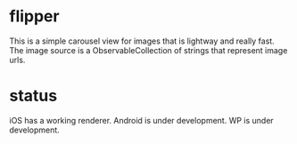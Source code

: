 # flipper
This is a simple carousel view for images that is lightway and really fast. The image source is a ObservableCollection of strings that represent image urls.

# status

iOS has a working renderer.
Android is under development.
WP is under development.
